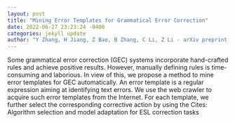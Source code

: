 ```yaml
--- 
layout: post 
title: "Mining Error Templates for Grammatical Error Correction" 
date: 2022-06-27 23:23:24 -0400 
categories: jekyll update 
author: "Y Zhang, H Jiang, Z Bao, B Zhang, C Li, Z Li - arXiv preprint arXiv:2206.11569, 2022" 
--- 
```

Some grammatical error correction (GEC) systems incorporate hand-crafted rules and achieve positive results. However, manually defining rules is time-consuming and laborious. In view of this, we propose a method to mine error templates for GEC automatically. An error template is a regular expression aiming at identifying text errors. We use the web crawler to acquire such error templates from the Internet. For each template, we further select the corresponding corrective action by using the Cites: Algorithm selection and model adaptation for ESL correction tasks